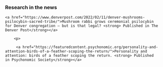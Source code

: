 <html> 
	<head>
	<title>Matthew X. Lowe</title>
	</head>
	<body>
<br>
<br>
<h3>Research in the news</h3>
		
    <a href="https://www.denverpost.com/2022/02/11/denver-mushrooms-psilocybin-sacred-tribe/">Mushroom rabbi grows ceremonial psilocybin for Denver congregation — but is that legal? <strong> Published in The Denver Post</strong></a>
		
		<p>
		
		 <a href="https://featuredcontent.psychonomic.org/personality-and-attention-birds-of-a-feather-scoping-the-return/">Personality and attention: birds of a feather scoping the return. <strong> Published in Psychonomic Society</strong></a>
